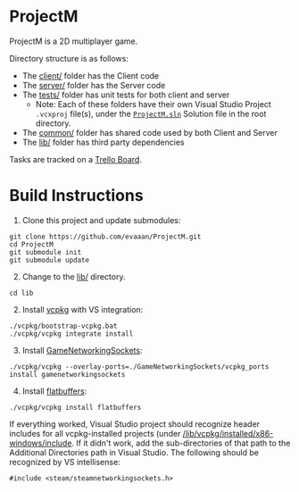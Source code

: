 # ProjectM

ProjectM is a 2D multiplayer game.

Directory structure is as follows:
* The [client/](client/) folder has the Client code
* The [server/](server/) folder has the Server code
* The [tests/](tests/) folder has unit tests for both client and server
  * Note: Each of these folders have their own Visual Studio Project ``.vcxproj`` file(s), under the [``ProjectM.sln``](ProjectM.sln) Solution file in the root directory.
* The [common/](common/) folder has shared code used by both Client and Server
* The [lib/](lib/) folder has third party dependencies

Tasks are tracked on a [Trello Board](https://trello.com/invite/b/cWteNm74/bf64646388becf6430bf7d5b8bd4df55/projectm).

# Build Instructions


1. Clone this project and update submodules:

```
git clone https://github.com/evaaan/ProjectM.git
cd ProjectM
git submodule init
git submodule update
```

2. Change to the [lib/](lib/) directory.

```
cd lib
```

2. Install [vcpkg](lib/vcpkg) with VS integration:

```
./vcpkg/bootstrap-vcpkg.bat
./vcpkg/vcpkg integrate install
```

3. Install [GameNetworkingSockets](lib/gamenetworkingsockets):

```
./vcpkg/vcpkg --overlay-ports=./GameNetworkingSockets/vcpkg_ports install gamenetworkingsockets
```

4. Install [flatbuffers](lib/flatbuffers):

```
./vcpkg/vcpkg install flatbuffers
```

If everything worked, Visual Studio project should recognize header includes for all vcpkg-installed projects (under [/lib/vcpkg/installed/x86-windows/include](/lib/vcpkg/installed/x86-windows/include). If it didn't work, add the sub-directories of that path to the Additional Directories path in Visual Studio. The following should be recognized by VS intellisense:

```
#include <steam/steamnetworkingsockets.h>
```
